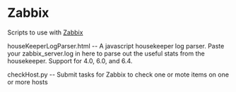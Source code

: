 # Zabbix
Scripts to use with [Zabbix](https://www.zabbix.com)

houseKeeperLogParser.html -- A javascript housekeeper log parser.  Paste your zabbix_server.log in here to parse out the useful stats from the housekeeper.  Support for 4.0, 6.0, and 6.4.

checkHost.py -- Submit tasks for Zabbix to check one or mote items on one or more hosts
